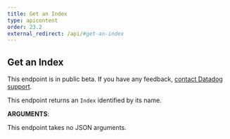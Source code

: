 ```yaml
---
title: Get an Index
type: apicontent
order: 23.2
external_redirect: /api/#get-an-index
---
```


## Get an Index

<div class="alert alert-warning">
This endpoint is in public beta. If you have any feedback, <a href="/help">contact Datadog support</a>.
</div>

This endpoint returns an `Index` identified by its name.

**ARGUMENTS**:

This endpoint takes no JSON arguments.
